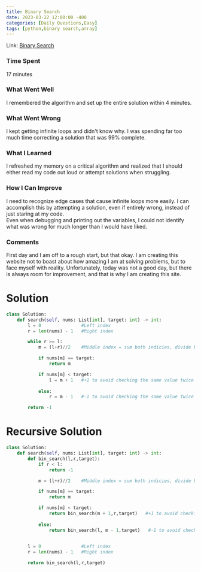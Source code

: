```yaml
---
title: Binary Search
date: 2023-03-22 12:00:00 -400
categories: [Daily Questions,Easy]
tags: [python,binary search,array]
---
```


Link: [Binary Search](https://leetcode.com/problems/binary-search/)

### Time Spent
17 minutes

### What Went Well 
I remembered the algorithm and set up the entire solution within 4 minutes.

### What Went Wrong
I kept getting infinite loops and didn't know why. I was spending far too much time correcting a solution that was 99% complete.

### What I Learned
I refreshed my memory on a critical algorithm and realized that I should either read my code out loud or attempt solutions when struggling.

### How I Can Improve
I need to recognize edge cases that cause infinite loops more easily. I can accomplish this by attempting a solution, even if entirely wrong, instead of just staring at my code.  
Even when debugging and printing out the variables, I could not identify what was wrong for much longer than I would have liked.

### Comments
First day and I am off to a rough start, but that okay. I am creating this website not to boast about how amazing I am at solving problems, but to face myself with reality. Unfortunately, today was not a good day, but there is always room for improvement, and that is why I am creating this site.

# Solution

```python
class Solution:
    def search(self, nums: List[int], target: int) -> int:
        l = 0               #Left index
        r = len(nums) - 1   #Right index

        while r >= l:       
            m = (l+r)//2    #Middle index = sum both indicies, divide by 2, and floor the result

            if nums[m] == target:
                return m

            if nums[m] < target:
                l = m + 1   #+1 to avoid checking the same value twice and infinite looping
            
            else:
                r = m - 1   #-1 to avoid checking the same value twice and infinite looping

        return -1
```

# Recursive Solution
```python
class Solution:
    def search(self, nums: List[int], target: int) -> int:
        def bin_search(l,r,target):
            if r < l:
                return -1       

            m = (l+r)//2    #Middle index = sum both indicies, divide by 2, and floor the result

            if nums[m] == target:
                return m

            if nums[m] < target:
                return bin_search(m + 1,r,target)   #+1 to avoid checking the same value twice and infinite looping
            
            else:
                return bin_search(l, m - 1,target)   #-1 to avoid checking the same value twice and infinite looping
                

        l = 0               #Left index
        r = len(nums) - 1   #Right index

        return bin_search(l,r,target)
```
                